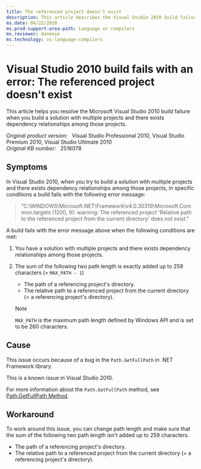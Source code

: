 ```yaml
---
title: The referenced project doesn't exist
description: This article describes the Visual Studio 2010 build failure when building a solution with multiple projects and there exists dependency relationships among them, and provides a workaround.
ms.date: 04/22/2020
ms.prod-support-area-path: Language or compilers
ms.reviewer: danmose
ms.technology: vs-language-compilers
---
```

# Visual Studio 2010 build fails with an error: The referenced project doesn't exist

This article helps you resolve the Microsoft Visual Studio 2010 build failure when you build a solution with multiple projects and there exists dependency relationships among those projects.

_Original product version:_ &nbsp; Visual Studio Professional 2010, Visual Studio Premium 2010, Visual Studio Ultimate 2010  
_Original KB number:_ &nbsp; 2516078

## Symptoms

In Visual Studio 2010, when you try to build a solution with multiple projects and there exists dependency relationships among those projects, in specific conditions a build fails with the following error message:

> "C:\WINDOWS\Microsoft.NET\Framework\v4.0.30319\Microsoft.Common.targets (1200, 9): warning: The referenced project 'Relative path to the referenced project from the current directory' does not exist."

A build fails with the error message above when the following conditions are met:

1. You have a solution with multiple projects and there exists dependency relationships among those projects.
2. The sum of the following two path length is exactly added up to 259 characters (= `MAX_PATH - 1`)
    - The path of a referencing project's directory.
    - The relative path to a referenced project from the current directory (= a referencing project's directory).

    > [!NOTE]
    > `MAX_PATH` is the maximum path length defined by Windows API and is set to be 260 characters.

## Cause

This issue occurs because of a bug in the `Path.GetFullPath` in .NET Framework library.

This is a known issue in Visual Studio 2010.

For more information about the `Path.GetFullPath` method, see
[Path.GetFullPath Method](/dotnet/api/system.io.path.getfullpath#System_IO_Path_GetFullPath_System_String_).

## Workaround

To work around this issue, you can change path length and make sure that the sum of the following two path length isn't added up to 259 characters.

- The path of a referencing project's directory.
- The relative path to a referenced project from the current directory (= a referencing project's directory).
